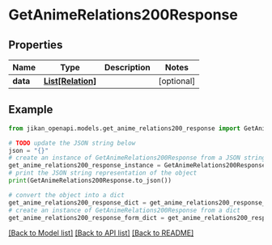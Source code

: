 # GetAnimeRelations200Response


## Properties

Name | Type | Description | Notes
------------ | ------------- | ------------- | -------------
**data** | [**List[Relation]**](Relation.md) |  | [optional] 

## Example

```python
from jikan_openapi.models.get_anime_relations200_response import GetAnimeRelations200Response

# TODO update the JSON string below
json = "{}"
# create an instance of GetAnimeRelations200Response from a JSON string
get_anime_relations200_response_instance = GetAnimeRelations200Response.from_json(json)
# print the JSON string representation of the object
print(GetAnimeRelations200Response.to_json())

# convert the object into a dict
get_anime_relations200_response_dict = get_anime_relations200_response_instance.to_dict()
# create an instance of GetAnimeRelations200Response from a dict
get_anime_relations200_response_form_dict = get_anime_relations200_response.from_dict(get_anime_relations200_response_dict)
```
[[Back to Model list]](../README.md#documentation-for-models) [[Back to API list]](../README.md#documentation-for-api-endpoints) [[Back to README]](../README.md)


